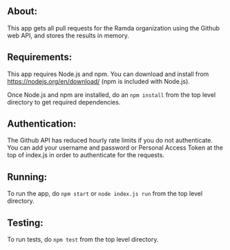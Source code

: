 ## About:
This app gets all pull requests for the Ramda organization using the
Github web API, and stores the results in memory.

## Requirements:
This app requires Node.js and npm. You can download and install
from https://nodejs.org/en/download/ (npm is included with Node.js).

Once Node.js and npm are installed, do an `npm install` from the top level
directory to get required dependencies.

## Authentication:
The Github API has reduced hourly rate limits if you do not authenticate.
You can add your username and password or Personal Access Token at the top of index.js
in order to authenticate for the requests.

## Running:
To run the app, do `npm start` or `node index.js run` from the top level directory.

## Testing:
To run tests, do `npm test` from the top level directory.
